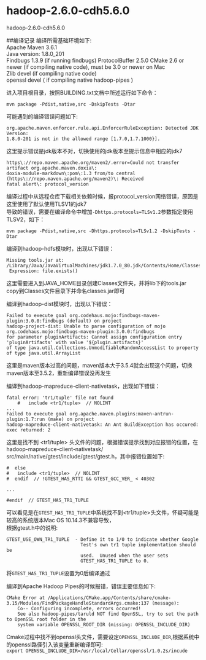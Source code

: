 # hadoop-2.6.0-cdh5.6.0
hadoop-2.6.0-cdh5.6.0

##编译记录
编译所需基础环境如下:   
Apache Maven 3.6.1  
Java version: 1.8.0_201  
Findbugs 1.3.9 (if running findbugs)
ProtocolBuffer 2.5.0
CMake 2.6 or newer (if compiling native code), must be 3.0 or newer on Mac  
Zlib devel (if compiling native code)  
openssl devel ( if compiling native hadoop-pipes )

进入项目根目录，按照BUILDING.txt文档中所述运行如下命令：  

`mvn package -Pdist,native,src -DskipTests -Dtar` 

可能遇到的编译错误问题如下:
```
org.apache.maven.enforcer.rule.api.EnforcerRuleException: Detected JDK Version: 
1.8.0-201 is not in the allowed range [1.7.0,1.7.1000}].
```
这里提示错误是jdk版本不对，切换使用的jdk版本至提示信息中相应的jdk7

```
https\://repo.maven.apache.org/maven2/.error=Could not transfer artifact org.apache.maven.doxia\:
doxia-module-markdown\:pom\:1.3 from/to central (https\://repo.maven.apache.org/maven2)\: Received 
fatal alert\: protocol_version
```
编译过程中从远程仓库下载相关依赖时候，报protocol_version网络错误，原因是这里使用了默认使用TLSV1的jdk7  
导致的错误，需要在编译命令中增加`-Dhttps.protocols=TLSv1.2`参数指定使用TLSV2，如下：

`mvn package -Pdist,native,src -Dhttps.protocols=TLSv1.2 -DskipTests -Dtar` 

编译到hadoop-hdfs模块时，出现以下错误：
```
Missing tools.jar at: /Library/Java/JavaVirtualMachines/jdk1.7.0_80.jdk/Contents/Home/Classes/classes.jar.
 Expression: file.exists()
```
这里需要进入到JAVA_HOME目录创建Classes文件夹，并将lib下的tools.jar copy到Classes文件目录下并命名classes.jar即可  

编译到hadoop-dist模块时，出现以下错误：
```
Failed to execute goal org.codehaus.mojo:findbugs-maven-plugin:3.0.0:findbugs (default) on project 
hadoop-project-dist: Unable to parse configuration of mojo org.codehaus.mojo:findbugs-maven-plugin:3.0.0:findbugs 
for parameter pluginArtifacts: Cannot assign configuration entry 'pluginArtifacts' with value '${plugin.artifacts}' 
of type java.util.Collections.UnmodifiableRandomAccessList to property of type java.util.ArrayList
```
这里是maven版本过高的问题，maven版本大于3.5.4就会出现这个问题，切换maven版本至3.5.2，重新编译错误没再发生

编译到hadoop-mapreduce-client-nativetask，出现如下错误：
```
fatal error: 'tr1/tuple' file not found
    #   include <tr1/tuple>  // NOLINT
...
Failed to execute goal org.apache.maven.plugins:maven-antrun-plugin:1.7:run (make) on project 
hadoop-mapreduce-client-nativetask: An Ant BuildException has occured: exec returned: 2
```
这里是找不到 <tr1/tuple> 头文件的问题，根据错误提示找到对应报错的位置，在hadoop-mapreduce-client-nativetask/  
src/main/native/gtest/include/gtest/gtest.h，其中报错位置如下:  
```
#  else
#   include <tr1/tuple>  // NOLINT
#  endif  // !GTEST_HAS_RTTI && GTEST_GCC_VER_ < 40302

...

#endif  // GTEST_HAS_TR1_TUPLE
```
可以看见是在`GTEST_HAS_TR1_TUPLE`中系统找不到<tr1/tuple>头文件，怀疑可能是较高的系统版本Mac OS 10.14.3不兼容导致，  
根据gtest.h中的说明:  
```
GTEST_USE_OWN_TR1_TUPLE  - Define it to 1/0 to indicate whether Google
                           Test's own tr1 tuple implementation should be
                           used.  Unused when the user sets
                           GTEST_HAS_TR1_TUPLE to 0.
```
将`GTEST_HAS_TR1_TUPLE`设置为0后编译通过  

编译到Apache Hadoop Pipes的时候报错，错误主要信息如下:  
```
CMake Error at /Applications/CMake.app/Contents/share/cmake-3.15/Modules/FindPackageHandleStandardArgs.cmake:137 (message):
    Co-- Configuring incomplete, errors occurred!
    See also hadoop-pipes/taruld NOT find OpenSSL, try to set the path to OpenSSL root folder in the
    system variable OPENSSL_ROOT_DIR (missing: OPENSSL_INCLUDE_DIR)
```
Cmake过程中找不到openssl头文件，需要设定`OPENSSL_INCLUDE_DIR`,根据系统中的openssl路径引入该变量重新编译即可:  
`export OPENSSL_INCLUDE_DIR=/usr/local/Cellar/openssl/1.0.2s/incude`

















